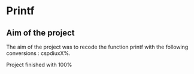 # Printf

## Aim of the project

The aim of the project was to recode the function printf with the following conversions : cspdiuxX%.

Project finished with 100%
